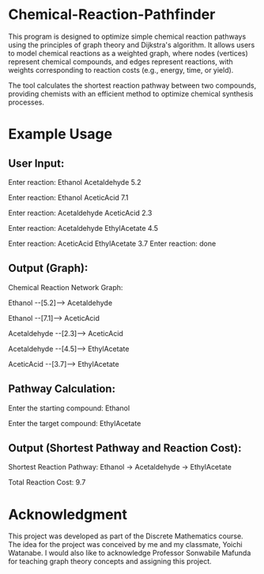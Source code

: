 # Chemical-Reaction-Pathfinder

This program is designed to optimize simple chemical reaction pathways using the principles of graph theory and Dijkstra's algorithm. It allows users to model chemical reactions as a weighted graph, where nodes (vertices) represent chemical compounds, and edges represent reactions, with weights corresponding to reaction costs (e.g., energy, time, or yield).

The tool calculates the shortest reaction pathway between two compounds, providing chemists with an efficient method to optimize chemical synthesis processes.

# Example Usage

## User Input:
Enter reaction: Ethanol Acetaldehyde 5.2

Enter reaction: Ethanol AceticAcid 7.1

Enter reaction: Acetaldehyde AceticAcid 2.3

Enter reaction: Acetaldehyde EthylAcetate 4.5

Enter reaction: AceticAcid EthylAcetate 3.7
Enter reaction: done

## Output (Graph): 
Chemical Reaction Network Graph:

Ethanol --[5.2]--> Acetaldehyde

Ethanol --[7.1]--> AceticAcid

Acetaldehyde --[2.3]--> AceticAcid

Acetaldehyde --[4.5]--> EthylAcetate

AceticAcid --[3.7]--> EthylAcetate

## Pathway Calculation:
Enter the starting compound: Ethanol

Enter the target compound: EthylAcetate

## Output (Shortest Pathway and Reaction Cost):
Shortest Reaction Pathway: Ethanol -> Acetaldehyde -> EthylAcetate

Total Reaction Cost: 9.7

# Acknowledgment

This project was developed as part of the Discrete Mathematics course. The idea for the project was conceived by me and my classmate, Yoichi Watanabe. I would also like to acknowledge Professor Sonwabile Mafunda for teaching graph theory concepts and assigning this project.
